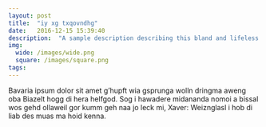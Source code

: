 ```yaml
---
layout: post
title:  "iy xg txqovndhg"
date:   2016-12-15 15:39:40
description:  "A sample description describing this bland and lifeless randomly generated post"
img:
  wide: /images/wide.png
  square: /images/square.png
tags:
---
```

Bavaria ipsum dolor sit amet g’hupft wia gsprunga wolln dringma aweng oba Biazelt hogg di hera helfgod. Sog i hawadere midananda nomoi a bissal wos gehd ollaweil gor kumm geh naa jo leck mi, Xaver: Weiznglasl i hob di liab des muas ma hoid kenna.